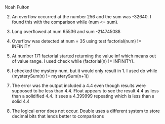 Noah Fulton


2. An overflow occurred at the number 256 and the sum was -32640. I found this with the comparison
while (num <= sum).

3. Long overflowed at num 65536 and sum -214745088

4. Overflow was detected at num = 35 using test factorial(num) != INFINITY

5. At number 171 factorial started returning the value inf which means out of value range. I used check while (factorial(n) != INFINITY).

6. I checked the mystery num, but it would only result in 1. I used 
do while (mysterySum(n) != mysterySum(n+1))

7. The error was the output included a 4.4 even though results were supposed to be
less than 4.4. Float appears to see the result 4.4 as less than a solidified 4.4. It sees a 4.399999 repeating which is less than a solid 4.4

8. The logical error does not occur. Double uses a different system to store decimal
bits that lends better to comparisons